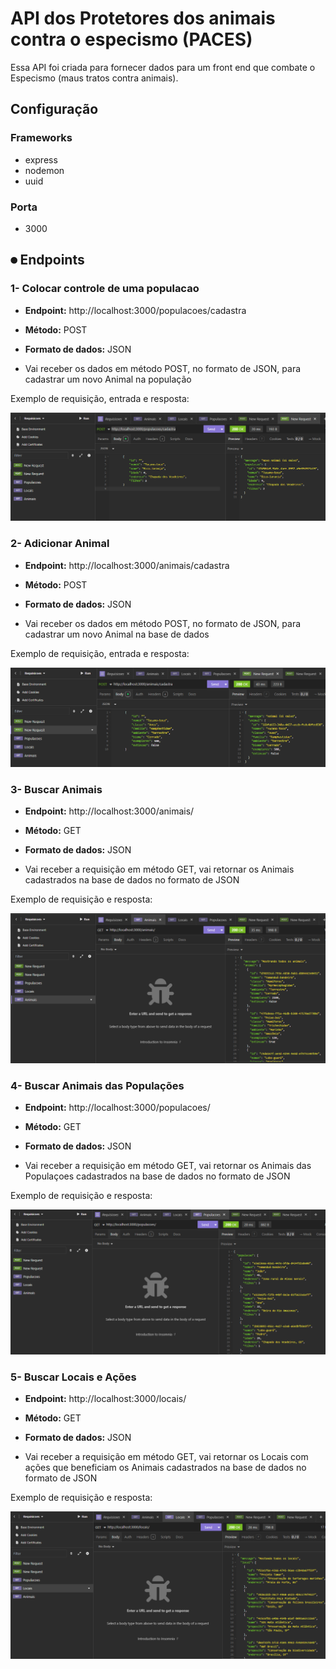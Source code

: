 # API dos Protetores dos animais contra o especismo (PACES)

Essa API foi criada para fornecer dados para um front end que combate o Especismo (maus tratos contra animais).

## Configuração

### Frameworks
 * express
 * nodemon
 * uuid

### Porta
* 3000

## ⏺ Endpoints

### 1- Colocar controle de uma populacao

* **Endpoint:** http://localhost:3000/populacoes/cadastra

* **Método:** POST

* **Formato de dados:** JSON

* Vai receber os dados em método POST, no formato de JSON, para cadastrar um novo Animal na população

Exemplo de requisição, entrada e resposta:

![Exemplo de entrada e resposta:](/assets/images/populacoesPost.png)

### 2- Adicionar Animal

* **Endpoint:** http://localhost:3000/animais/cadastra

* **Método:** POST

* **Formato de dados:** JSON

* Vai receber os dados em método POST, no formato de JSON, para cadastrar um novo Animal na base de dados

Exemplo de requisição, entrada e resposta:

![Exemplo de entrada e resposta:](/assets/images/animaisPost.png)

### 3- Buscar Animais

* **Endpoint:** http://localhost:3000/animais/

* **Método:** GET

* **Formato de dados:** JSON

* Vai receber a requisição em método GET, vai retornar os Animais cadastrados na base de dados no formato de JSON

Exemplo de requisição e resposta:

![Exemplo de entrada e resposta:](/assets/images/animaisGET.png)

### 4- Buscar Animais das Populações

* **Endpoint:** http://localhost:3000/populacoes/

* **Método:** GET

* **Formato de dados:** JSON

* Vai receber a requisição em método GET, vai retornar os Animais das Populaçoes cadastrados na base de dados no formato de JSON

Exemplo de requisição e resposta:

![Exemplo de entrada e resposta:](/assets/images/populacoesGET.png)

### 5- Buscar Locais e Ações

* **Endpoint:** http://localhost:3000/locais/

* **Método:** GET

* **Formato de dados:** JSON

* Vai receber a requisição em método GET, vai retornar os Locais com ações que beneficiam os Animais cadastrados na base de dados no formato de JSON

Exemplo de requisição e resposta:

![Exemplo de entrada e resposta:](/assets/images/locaisGET.png)